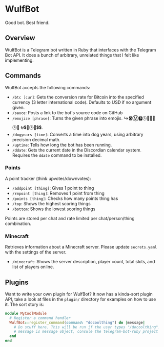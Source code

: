 # WulfBot

Good bot. Best friend.

## Overview

WulfBot is a Telegram bot written in Ruby that interfaces with the Telegram Bot
API. It does a bunch of arbitrary, unrelated things that I felt like
implementing.

## Commands

WulfBot accepts the following commands:

- `/btc [cur]`: Gets the conversion rate for Bitcoin into the specified currency
  (3 letter international code). Defaults to USD if no argument given.
- `/sauce`: Posts a link to the bot's source code on GitHub
- `/emojize [phrase]`: Turns the given phrase into emojis. ↪️🅾Ⓜ️🅿️🕒📧➕📧🕒💴 ⛎💲📧🕒📧💲💲.
- `/dogyears [time]`: Converts a time into dog years, using arbitrary precision
  decimal math.
- `/uptime`: Tells how long the bot has been running.
- `/ddate`: Gets the current date in the Discordian calendar system. Requires
  the `ddate` command to be installed.

### Points
A point tracker (think upvotes/downvotes):
- `/addpoint [thing]`: Gives 1 point to thing
- `/rmpoint [thing]`: Removes 1 point from thing
- `/points [thing]`: Checks how many points thing has
- `/top`: Shows the highest scoring things
- `/bottom`: Shows the lowest scoring things

Points are stored per chat and rate limited per chat/person/thing combination.

### Minecraft
Retrieves information about a Minecraft server. Please update `secrets.yaml`
with the settings of the server.
- `/minecraft`: Shows the server description, player count, total slots, and
  list of players online.

## Plugins

Want to write your own plugin for WulfBot? It now has a kinda-sort plugin API,
take a look at files in the `plugin/` directory for examples on how to use it.
The sort story is:

```ruby
module MyCoolModule
  # Register a command handler
  WulfBot::register_command(command: "docoolthing") do |message|
    # Do stuff here. This will be run if the user types "/docoolthing".
    # message is message object, consule the telegram-bot-ruby project for info
  end
end
```
